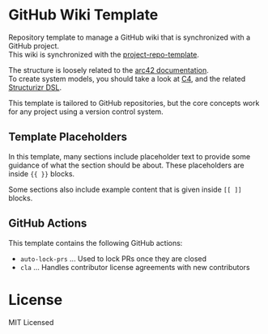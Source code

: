 # GitHub Wiki Template

Repository template to manage a GitHub wiki that is synchronized with a GitHub project.\
This wiki is synchronized with the [project-repo-template](https://github.com/mhatzl/project-repo-template).

The structure is loosely related to the [arc42 documentation](https://docs.arc42.org/home/).\
To create system models, you should take a look at [C4](https://c4model.com/), and the related [Structurizr DSL](https://structurizr.com/).

This template is tailored to GitHub repositories, but the core concepts work for any project using a version control system.

## Template Placeholders

In this template, many sections include placeholder text to provide some guidance of what the section should be about.
These placeholders are inside `{{ }}` blocks.

Some sections also include example content that is given inside `[[ ]]` blocks.

## GitHub Actions

This template contains the following GitHub actions:

- `auto-lock-prs` ... Used to lock PRs once they are closed
- `cla` ... Handles contributor license agreements with new contributors

# License

MIT Licensed
